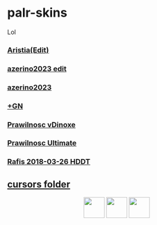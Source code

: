 # palr-skins
Lol
### [Aristia(Edit)](https://palr.s-ul.eu/clFxDobX)

### [azerino2023 edit](https://palr.s-ul.eu/rvBOiyeK)

### [azerino2023](https://palr.s-ul.eu/wSXzcX8v)

### [+GN](https://palr.s-ul.eu/5P95abCT)

### [Prawilnosc vDinoxe](https://palr.s-ul.eu/eiZQsDMg)

### [Prawilnosc Ultimate](https://palr.s-ul.eu/xrW8BNpW)

### [Rafis 2018-03-26 HDDT](https://palr.s-ul.eu/kwoV9Z7e)

## [cursors folder](https://palr.s-ul.eu/ImIop9P5)

<p align="center">
<a href="https://osu.ppy.sh/users/15429006"><img src="https://upload.wikimedia.org/wikipedia/commons/thumb/1/1e/Osu%21_Logo_2016.svg/1024px-Osu%21_Logo_2016.svg.png" width="48"></a>
<a href="https://www.youtube.com/channel/hililbrolol"><img src="https://upload.wikimedia.org/wikipedia/commons/thumb/d/d1/Youtube-variation.png/640px-Youtube-variation.png" width="48"></a>
<a href="https://www.twitch.tv/ppalr"><img src="https://www.freepnglogos.com/uploads/purple-twitch-logo-png-18.png" width="48"></a>
</p>
